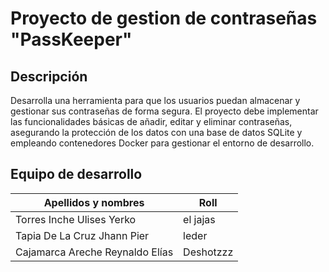 # Proyecto de gestion de contraseñas "PassKeeper"
## Descripción
Desarrolla una herramienta para que los usuarios puedan almacenar y gestionar sus contraseñas de forma segura. El proyecto debe implementar las funcionalidades básicas de añadir, editar y eliminar contraseñas, asegurando la protección de los datos con una base de datos SQLite y empleando contenedores Docker para gestionar el entorno de desarrollo.

## Equipo de desarrollo
| Apellidos y nombres | Roll |
|---------------------|------|
| Torres Inche Ulises Yerko      |      el jajas |
| Tapia De La Cruz Jhann Pier    |      leder    |
|Cajamarca Areche Reynaldo Elías |   Deshotzzz   |
